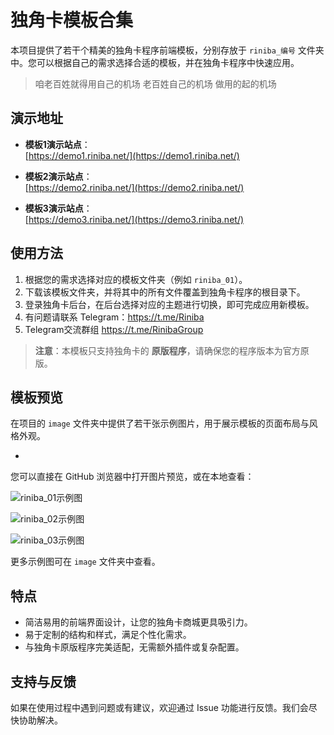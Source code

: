 # 独角卡模板合集

本项目提供了若干个精美的独角卡程序前端模板，分别存放于 `riniba_编号`  文件夹中。您可以根据自己的需求选择合适的模板，并在独角卡程序中快速应用。

> 咱老百姓就得用自己的机场
> 老百姓自己的机场 做用的起的机场

## 演示地址

- **模板1演示站点**：  
  [https://demo1.riniba.net/](https://demo1.riniba.net/)

- **模板2演示站点**：  
  [https://demo2.riniba.net/](https://demo2.riniba.net/)
  
- **模板3演示站点**：  
  [https://demo3.riniba.net/](https://demo3.riniba.net/)
  

## 使用方法

1. 根据您的需求选择对应的模板文件夹（例如 `riniba_01`）。
2. 下载该模板文件夹，并将其中的所有文件覆盖到独角卡程序的根目录下。
3. 登录独角卡后台，在后台选择对应的主题进行切换，即可完成应用新模板。
4. 有问题请联系 Telegram：https://t.me/Riniba
5. Telegram交流群组 https://t.me/RinibaGroup

> **注意**：本模板只支持独角卡的 **原版程序**，请确保您的程序版本为官方原版。

## 模板预览

在项目的 `image` 文件夹中提供了若干张示例图片，用于展示模板的页面布局与风格外观。

- 

您可以直接在 GitHub 浏览器中打开图片预览，或在本地查看：

![riniba_01示例图](./image/riniba_01.png)

![riniba_02示例图](./image/riniba_02.png)

![riniba_03示例图](./image/riniba_03.png)

更多示例图可在 `image` 文件夹中查看。

## 特点

- 简洁易用的前端界面设计，让您的独角卡商城更具吸引力。
- 易于定制的结构和样式，满足个性化需求。
- 与独角卡原版程序完美适配，无需额外插件或复杂配置。

## 支持与反馈

如果在使用过程中遇到问题或有建议，欢迎通过 Issue 功能进行反馈。我们会尽快协助解决。
